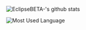 ![EclipseBETA-'s github stats](https://github-readme-stats.vercel.app/api?username=EclipseBETA&show_icons=true&count_private=true&theme=tokyonight)

![Most Used Language](https://github-readme-stats.vercel.app/api/top-langs/?username=EclipseBETA&theme=tokyonight&layout=compact&langs_count=10)
